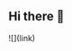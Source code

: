 ## Hi there 👋

<!--
**MirellaGaribaldi/MirellaGaribaldi** is a ✨ _special_ ✨ repository because its `README.md` (this file) appears on your GitHub profile.

Here are some ideas to get you started:

- 🔭 I’m currently working on Alura...
- 🌱 I’m currently learning JavaScript...
- 👯 I’m looking to collaborate on ...
- 🤔 I’m looking for help with ...
- 💬 Ask me about ...
- 📫 How to reach me: 00001119925472sp@al.educacao.sp.gov.brv...
- 😄 Pronouns: ...
- ⚡ Fun fact: ...
-->![](link)
